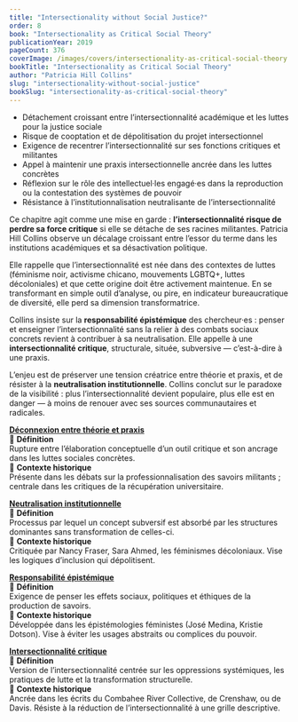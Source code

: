 ```yaml
---
title: "Intersectionality without Social Justice?"
order: 8
book: "Intersectionality as Critical Social Theory"
publicationYear: 2019
pageCount: 376
coverImage: /images/covers/intersectionality-as-critical-social-theory.jpg
bookTitle: "Intersectionality as Critical Social Theory"
author: "Patricia Hill Collins"
slug: "intersectionality-without-social-justice"
bookSlug: "intersectionality-as-critical-social-theory"
---
```


<!--themes:start-->
- Détachement croissant entre l’intersectionnalité académique et les luttes pour la justice sociale  
- Risque de cooptation et de dépolitisation du projet intersectionnel  
- Exigence de recentrer l’intersectionnalité sur ses fonctions critiques et militantes  
- Appel à maintenir une praxis intersectionnelle ancrée dans les luttes concrètes  
- Réflexion sur le rôle des intellectuel·les engagé·es dans la reproduction ou la contestation des systèmes de pouvoir  
- Résistance à l’institutionnalisation neutralisante de l’intersectionnalité  
<!--themes:end-->

<!--summary:start-->
Ce chapitre agit comme une mise en garde : **l’intersectionnalité risque de perdre sa force critique** si elle se détache de ses racines militantes. Patricia Hill Collins observe un décalage croissant entre l’essor du terme dans les institutions académiques et sa désactivation politique.

Elle rappelle que l’intersectionnalité est née dans des contextes de luttes (féminisme noir, activisme chicano, mouvements LGBTQ+, luttes décoloniales) et que cette origine doit être activement maintenue. En se transformant en simple outil d’analyse, ou pire, en indicateur bureaucratique de diversité, elle perd sa dimension transformatrice.

Collins insiste sur la **responsabilité épistémique** des chercheur·es : penser et enseigner l’intersectionnalité sans la relier à des combats sociaux concrets revient à contribuer à sa neutralisation. Elle appelle à une **intersectionnalité critique**, structurale, située, subversive — c’est-à-dire à une praxis.

L’enjeu est de préserver une tension créatrice entre théorie et praxis, et de résister à la **neutralisation institutionnelle**. Collins conclut sur le paradoxe de la visibilité : plus l’intersectionnalité devient populaire, plus elle est en danger — à moins de renouer avec ses sources communautaires et radicales.
<!--summary:end-->

<!--concepts:start-->

[**Déconnexion entre théorie et praxis**](/concepts/deconnexion-entre-theorie-et-praxis)  
🔹 **Définition**  
Rupture entre l’élaboration conceptuelle d’un outil critique et son ancrage dans les luttes sociales concrètes.  
🔹 **Contexte historique**  
Présente dans les débats sur la professionnalisation des savoirs militants ; centrale dans les critiques de la récupération universitaire.

[**Neutralisation institutionnelle**](/concepts/neutralisation-institutionnelle)  
🔹 **Définition**  
Processus par lequel un concept subversif est absorbé par les structures dominantes sans transformation de celles-ci.  
🔹 **Contexte historique**  
Critiquée par Nancy Fraser, Sara Ahmed, les féminismes décoloniaux. Vise les logiques d’inclusion qui dépolitisent.

[**Responsabilité épistémique**](/concepts/responsabilite-epistemique)  
🔹 **Définition**  
Exigence de penser les effets sociaux, politiques et éthiques de la production de savoirs.  
🔹 **Contexte historique**  
Développée dans les épistémologies féministes (José Medina, Kristie Dotson). Vise à éviter les usages abstraits ou complices du pouvoir.

[**Intersectionnalité critique**](/concepts/intersectionnalite-critique)  
🔹 **Définition**  
Version de l’intersectionnalité centrée sur les oppressions systémiques, les pratiques de lutte et la transformation structurelle.  
🔹 **Contexte historique**  
Ancrée dans les écrits du Combahee River Collective, de Crenshaw, ou de Davis. Résiste à la réduction de l’intersectionnalité à une grille descriptive.

<!--concepts:end-->
